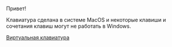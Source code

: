 Привет!

Клавиатура сделана в системе MacOS и некоторые клавиши
и сочетания клавиш могут не работать в Windows.

[Виртуальная клавиатура](https://adelinyshka.github.io/virtual-keyboard/)